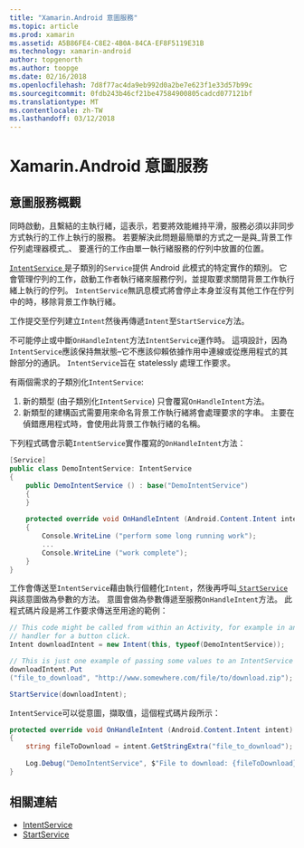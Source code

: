 ```yaml
---
title: "Xamarin.Android 意圖服務"
ms.topic: article
ms.prod: xamarin
ms.assetid: A5B86FE4-C8E2-4B0A-84CA-EF8F5119E31B
ms.technology: xamarin-android
author: topgenorth
ms.author: toopge
ms.date: 02/16/2018
ms.openlocfilehash: 7d8f77ac4da9eb992d0a2be7e623f1e33d57b99c
ms.sourcegitcommit: 0fdb243b46cf21be47584900805cadcd077121bf
ms.translationtype: MT
ms.contentlocale: zh-TW
ms.lasthandoff: 03/12/2018
---
```

# <a name="intent-services-in-xamarinandroid"></a>Xamarin.Android 意圖服務

## <a name="intent-services-overview"></a>意圖服務概觀

同時啟動，且繫結的主執行緒，這表示，若要將效能維持平滑，服務必須以非同步方式執行的工作上執行的服務。 若要解決此問題最簡單的方式之一是與_背景工作佇列處理器模式_、 要進行的工作由單一執行緒服務的佇列中放置的位置。 

[ `IntentService` ](https://developer.xamarin.com/api/type/Android.App.IntentService/)是子類別的`Service`提供 Android 此模式的特定實作的類別。 它會管理佇列的工作，啟動工作者執行緒來服務佇列，並提取要求關閉背景工作執行緒上執行的佇列。 `IntentService`無訊息模式將會停止本身並沒有其他工作在佇列中的時，移除背景工作執行緒。
 
工作提交至佇列建立`Intent`然後再傳遞`Intent`至`StartService`方法。

不可能停止或中斷`OnHandleIntent`方法`IntentService`運作時。 這項設計，因為`IntentService`應該保持無狀態&ndash;它不應該仰賴依據作用中連線或從應用程式的其餘部分的通訊。 `IntentService`旨在 statelessly 處理工作要求。

有兩個需求的子類別化`IntentService`:

1. 新的類型 (由子類別化`IntentService`) 只會覆寫`OnHandleIntent`方法。
2. 新類型的建構函式需要用來命名背景工作執行緒將會處理要求的字串。 主要在偵錯應用程式時，會使用此背景工作執行緒的名稱。

下列程式碼會示範`IntentService`實作覆寫的`OnHandleIntent`方法：

```csharp
[Service]
public class DemoIntentService: IntentService
{
    public DemoIntentService () : base("DemoIntentService")
    {
    }
    
    protected override void OnHandleIntent (Android.Content.Intent intent)
    {
        Console.WriteLine ("perform some long running work");
        ...
        Console.WriteLine ("work complete");
    }
}
```

工作會傳送至`IntentService`藉由執行個體化`Intent`，然後再呼叫[ `StartService` ](https://developer.xamarin.com/api/member/Android.Content.Context.StartService/p/Android.Content.Intent/)與該意圖做為參數的方法。 意圖會做為參數傳遞至服務`OnHandleIntent`方法。 此程式碼片段是將工作要求傳送至用途的範例： 

```csharp
// This code might be called from within an Activity, for example in an event
// handler for a button click.
Intent downloadIntent = new Intent(this, typeof(DemoIntentService));

// This is just one example of passing some values to an IntentService via the Intent:
downloadIntent.Put
("file_to_download", "http://www.somewhere.com/file/to/download.zip");

StartService(downloadIntent);
```

`IntentService`可以從意圖，擷取值，這個程式碼片段所示：  

```csharp
protected override void OnHandleIntent (Android.Content.Intent intent)
{
    string fileToDownload = intent.GetStringExtra("file_to_download");
    
    Log.Debug("DemoIntentService", $"File to download: {fileToDownload}.");
}
```


## <a name="related-links"></a>相關連結

- [IntentService](https://developer.xamarin.com/api/type/Android.App.IntentService/)
- [StartService](https://developer.xamarin.com/api/member/Android.Content.Context.StartService/p/Android.Content.Intent/)
